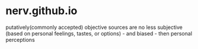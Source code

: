 # nerv.github.io
putatively(commonly accepted) objective sources are no  less subjective (based on personal feelings, tastes, or options) - and biased - then personal perceptions
